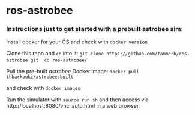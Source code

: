 # ros-astrobee

### Instructions just to get started with a prebuilt astrobee sim:
 
Install docker for your OS and check with `docker version`

Clone this repo and `cd` into it:
`git clone https://github.com/tammerb/ros-astrobee.git`
` `
`cd ros-astrobee/`

Pull the pre-built *astrobee* Docker image:
`docker pull thbarkouki/astrobee:built`

and check with `docker images`

Run the simulator with `source run.sh` and then access via http://localhost:8080/vnc_auto.html in a web browser.
